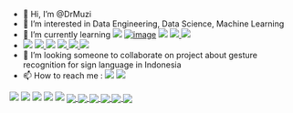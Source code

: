 - 👋 Hi, I’m @DrMuzi
- 💞️ I’m interested in Data Engineering, Data Science, Machine Learning
- 🌱 I’m currently learning <a href = "https://www.python.org/"> <img src="https://img.shields.io/badge/Python-FFD43B?style=for-the-badge&logo=python&logoColor=blue"/></a>  <a href = "https://www.r-project.org/">![image](https://img.shields.io/badge/R-276DC3?style=for-the-badge&logo=r&logoColor=white)</a>   <a href = "https://docs.oracle.com/en/java/"><img src="https://img.shields.io/badge/Java-ED8B00?style=for-the-badge&logo=java&logoColor=white"/></a>   <a href = "https://kotlinlang.org/"> <img src="https://img.shields.io/badge/Kotlin-0095D5?&style=for-the-badge&logo=kotlin&logoColor=white/"> </a>   <a href = "https://developer.android.com/docs"><img src="https://img.shields.io/badge/Android-3DDC84?style=for-the-badge&logo=android&logoColor=white"> </a>
-  <a href = "https://colab.research.google.com"><img src="https://img.shields.io/badge/Colab-F9AB00?style=for-the-badge&logo=googlecolab&color=525252/"></a>   <a href = "https://www.tensorflow.org/">  <img src="https://img.shields.io/badge/TensorFlow-FF6F00?style=for-the-badge&logo=TensorFlow&logoColor=white"> </a>  <a href = "https://pytorch.org/"> <img src="https://img.shields.io/badge/PyTorch-EE4C2C?style=for-the-badge&logo=PyTorch&logoColor=white"/></a>  <a href = "https://www.tableau.com/"> <img src="https://img.shields.io/badge/Tableau-E97627?style=for-the-badge&logo=Tableau&logoColor=white">  </a>     <a href = "https://code.visualstudio.com/">  <img src="https://img.shields.io/badge/Visual_Studio_Code-0078D4?style=for-the-badge&logo=visual%20studio%20code&logoColor=white"> </a>  <a href = "https://developer.android.com/studio"><img src="https://img.shields.io/badge/Android_Studio-3DDC84?style=for-the-badge&logo=android-studio&logoColor=white"></a>
- 👀 I’m looking someone to collaborate on project about gesture recognition for sign language in Indonesia
- 📫 How to reach me : <a href="https://www.linkedin.com/in/dimas-rafi-ramaharmuzi-42765077/"> <img src="https://img.shields.io/badge/LinkedIn-0077B5?style=for-the-badge&logo=linkedin&logoColor=white"/></a>   <a href="https://twitter.com/RafiMuzi"> <img src="https://img.shields.io/badge/Twitter-1DA1F2?style=for-the-badge&logo=twitter&logoColor=white"/></a>

<!---
DrMuzi/DrMuzi is a ✨ special ✨ repository because its `README.md` (this file) appears on your GitHub profile.
You can click the Preview link to take a look at your changes.
--->

<img src="https://github-profile-summary-cards.vercel.app/api/cards/profile-details?username=DrMuzi&theme=github_dark">
<img src="https://github-readme-stats.vercel.app/api?username=DrMuzi&show_icons=true&theme=github_dark&include_all_commits=true&count_private=true">
<img src="https://github-readme-stats.vercel.app/api/top-langs/?username=DrMuzi&langs_count=5&theme=github_dark&layout=compact)](https://github.com/DrMuzi/github-readme-stats">
<img src="https://github-readme-streak-stats.herokuapp.com/?user=DrMuzi&theme=dark">
<img src="https://github-profile-trophy.vercel.app/?username=DrMuzi&theme=discord">
<a href="https://github.com/DrMuzi/HUWAEI-MapsKit-OfficeGovApps">
  <img align="center" src="https://github-readme-stats.vercel.app/api/pin/?username=DrMuzi&repo=HUWAEI-MapsKit-OfficeGovApps&theme=github_dark&show_owner=true" />
</a>
<a href="https://github.com/HighkalW/CapstoneProject">
  <img align="center" src="https://github-readme-stats.vercel.app/api/pin/?username=HighkalW&repo=CapstoneProject&theme=github_dark&show_owner=true" />
</a>
<a href="https://github.com/DrMuzi/Belajar-Machine-Learning">
  <img align="center" src="https://github-readme-stats.vercel.app/api/pin/?username=DrMuzi&repo=Belajar-Machine-Learning&theme=github_dark&show_owner=true" />
</a>
<a href="https://github.com/DrMuzi/Demo-Day-Machine-Learning-with-TensorFlow">
  <img align="center" src="https://github-readme-stats.vercel.app/api/pin/?username=DrMuzi&repo=Demo-Day-Machine-Learning-with-TensorFlow&theme=github_dark&show_owner=true" />
</a>
<a href="https://github.com/DrMuzi/Data_Engineer-DQLab">
  <img align="center" src="https://github-readme-stats.vercel.app/api/pin/?username=DrMuzi&repo=Data_Engineer-DQLab&theme=github_dark&show_owner=true" />
</a>
<a href="https://github.com/DrMuzi/driving_school">
  <img align="center" src="https://github-readme-stats.vercel.app/api/pin/?username=DrMuzi&repo=driving_school&theme=github_dark&show_owner=true" />
</a>
